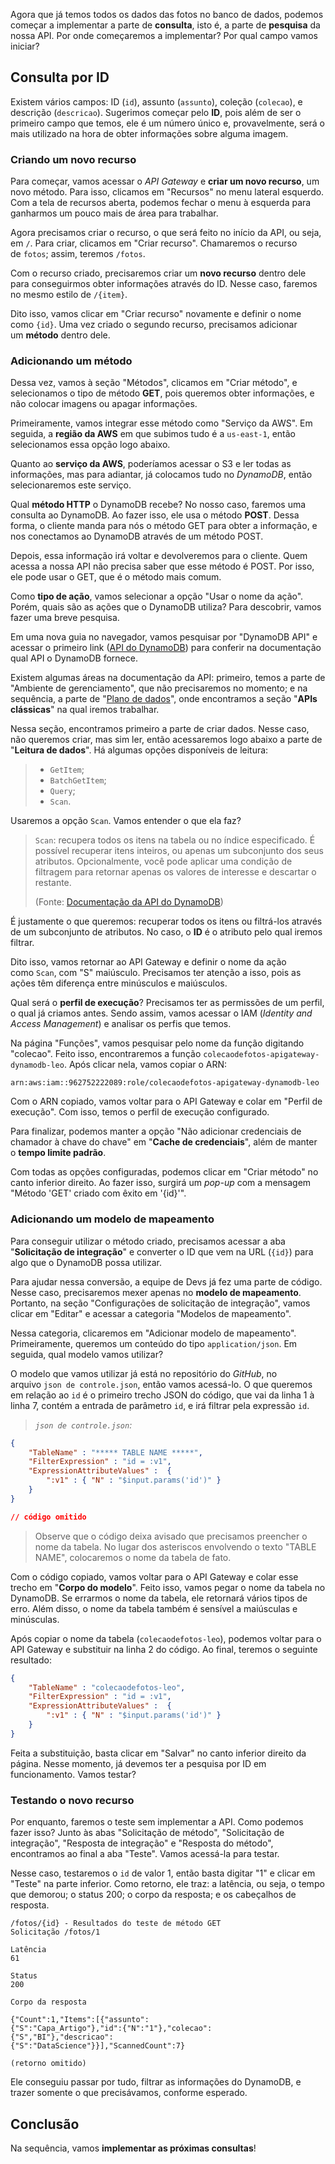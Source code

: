 Agora que já temos todos os dados das fotos no banco de dados, podemos começar a implementar a parte de **consulta**, isto é, a parte de **pesquisa** da nossa API. Por onde começaremos a implementar? Por qual campo vamos iniciar?

## Consulta por ID

Existem vários campos: ID (`id`), assunto (`assunto`), coleção (`colecao`), e descrição (`descricao`). Sugerimos começar pelo **ID**, pois além de ser o primeiro campo que temos, ele é um número único e, provavelmente, será o mais utilizado na hora de obter informações sobre alguma imagem.

### Criando um novo recurso

Para começar, vamos acessar o _API Gateway_ e **criar um novo recurso**, um novo método. Para isso, clicamos em "Recursos" no menu lateral esquerdo. Com a tela de recursos aberta, podemos fechar o menu à esquerda para ganharmos um pouco mais de área para trabalhar.

Agora precisamos criar o recurso, o que será feito no início da API, ou seja, em `/`. Para criar, clicamos em "Criar recurso". Chamaremos o recurso de `fotos`; assim, teremos `/fotos`.

Com o recurso criado, precisaremos criar um **novo recurso** dentro dele para conseguirmos obter informações através do ID. Nesse caso, faremos no mesmo estilo de `/{item}`.

Dito isso, vamos clicar em "Criar recurso" novamente e definir o nome como `{id}`. Uma vez criado o segundo recurso, precisamos adicionar um **método** dentro dele.

### Adicionando um método

Dessa vez, vamos à seção "Métodos", clicamos em "Criar método", e selecionamos o tipo de método **GET**, pois queremos obter informações, e não colocar imagens ou apagar informações.

Primeiramente, vamos integrar esse método como "Serviço da AWS". Em seguida, a **região da AWS** em que subimos tudo é a `us-east-1`, então selecionamos essa opção logo abaixo.

Quanto ao **serviço da AWS**, poderíamos acessar o S3 e ler todas as informações, mas para adiantar, já colocamos tudo no _DynamoDB_, então selecionaremos este serviço.

Qual **método HTTP** o DynamoDB recebe? No nosso caso, faremos uma consulta ao DynamoDB. Ao fazer isso, ele usa o método **POST**. Dessa forma, o cliente manda para nós o método GET para obter a informação, e nos conectamos ao DynamoDB através de um método POST.

Depois, essa informação irá voltar e devolveremos para o cliente. Quem acessa a nossa API não precisa saber que esse método é POST. Por isso, ele pode usar o GET, que é o método mais comum.

Como **tipo de ação**, vamos selecionar a opção "Usar o nome da ação". Porém, quais são as ações que o DynamoDB utiliza? Para descobrir, vamos fazer uma breve pesquisa.

Em uma nova guia no navegador, vamos pesquisar por "DynamoDB API" e acessar o primeiro link ([API do DynamoDB](https://docs.aws.amazon.com/pt_br/amazondynamodb/latest/developerguide/HowItWorks.API.html)) para conferir na documentação qual API o DynamoDB fornece.

Existem algumas áreas na documentação da API: primeiro, temos a parte de "Ambiente de gerenciamento", que não precisaremos no momento; e na sequência, a parte de "[Plano de dados](https://docs.aws.amazon.com/pt_br/amazondynamodb/latest/developerguide/HowItWorks.API.html#HowItWorks.API.DataPlane)", onde encontramos a seção "**APIs clássicas**" na qual iremos trabalhar.

Nessa seção, encontramos primeiro a parte de criar dados. Nesse caso, não queremos criar, mas sim ler, então acessaremos logo abaixo a parte de "**Leitura de dados**". Há algumas opções disponíveis de leitura:

> - `GetItem`;
> - `BatchGetItem`;
> - `Query`;
> - `Scan`.

Usaremos a opção `Scan`. Vamos entender o que ela faz?

> `Scan`: recupera todos os itens na tabela ou no índice especificado. É possível recuperar itens inteiros, ou apenas um subconjunto dos seus atributos. Opcionalmente, você pode aplicar uma condição de filtragem para retornar apenas os valores de interesse e descartar o restante.
> 
> (Fonte: [Documentação da API do DynamoDB](https://docs.aws.amazon.com/pt_br/amazondynamodb/latest/developerguide/HowItWorks.API.html))

É justamente o que queremos: recuperar todos os itens ou filtrá-los através de um subconjunto de atributos. No caso, o **ID** é o atributo pelo qual iremos filtrar.

Dito isso, vamos retornar ao API Gateway e definir o nome da ação como `Scan`, com "S" maiúsculo. Precisamos ter atenção a isso, pois as ações têm diferença entre minúsculos e maiúsculos.

Qual será o **perfil de execução**? Precisamos ter as permissões de um perfil, o qual já criamos antes. Sendo assim, vamos acessar o IAM (_Identity and Access Management_) e analisar os perfis que temos.

Na página "Funções", vamos pesquisar pelo nome da função digitando "colecao". Feito isso, encontraremos a função `colecaodefotos-apigateway-dynamodb-leo`. Após clicar nela, vamos copiar o ARN:

```plaintext
arn:aws:iam::962752222089:role/colecaodefotos-apigateway-dynamodb-leo
```

Com o ARN copiado, vamos voltar para o API Gateway e colar em "Perfil de execução". Com isso, temos o perfil de execução configurado.

Para finalizar, podemos manter a opção "Não adicionar credenciais de chamador à chave do chave" em "**Cache de credenciais**", além de manter o **tempo limite padrão**.

Com todas as opções configuradas, podemos clicar em "Criar método" no canto inferior direito. Ao fazer isso, surgirá um _pop-up_ com a mensagem "Método 'GET' criado com êxito em '{id}'".

### Adicionando um modelo de mapeamento

Para conseguir utilizar o método criado, precisamos acessar a aba "**Solicitação de integração**" e converter o ID que vem na URL (`{id}`) para algo que o DynamoDB possa utilizar.

Para ajudar nessa conversão, a equipe de Devs já fez uma parte de código. Nesse caso, precisaremos mexer apenas no **modelo de mapeamento**. Portanto, na seção "Configurações de solicitação de integração", vamos clicar em "Editar" e acessar a categoria "Modelos de mapeamento".

Nessa categoria, clicaremos em "Adicionar modelo de mapeamento". Primeiramente, queremos um conteúdo do tipo `application/json`. Em seguida, qual modelo vamos utilizar?

O modelo que vamos utilizar já está no repositório do _GitHub_, no arquivo `json de controle.json`, então vamos acessá-lo. O que queremos em relação ao `id` é o primeiro trecho JSON do código, que vai da linha 1 à linha 7, contém a entrada de parâmetro `id`, e irá filtrar pela expressão `id`.

> _`json de controle.json`:_

```json
{
    "TableName" : "***** TABLE NAME *****",
    "FilterExpression" : "id = :v1",
    "ExpressionAttributeValues" :  {
        ":v1" : { "N" : "$input.params('id')" }
    }
}

// código omitido
```

> Observe que o código deixa avisado que precisamos preencher o nome da tabela. No lugar dos asteriscos envolvendo o texto "TABLE NAME", colocaremos o nome da tabela de fato.

Com o código copiado, vamos voltar para o API Gateway e colar esse trecho em "**Corpo do modelo**". Feito isso, vamos pegar o nome da tabela no DynamoDB. Se errarmos o nome da tabela, ele retornará vários tipos de erro. Além disso, o nome da tabela também é sensível a maiúsculas e minúsculas.

Após copiar o nome da tabela (`colecaodefotos-leo`), podemos voltar para o API Gateway e substituir na linha 2 do código. Ao final, teremos o seguinte resultado:

```json
{
    "TableName" : "colecaodefotos-leo",
    "FilterExpression" : "id = :v1",
    "ExpressionAttributeValues" :  {
        ":v1" : { "N" : "$input.params('id')" }
    }
}
```

Feita a substituição, basta clicar em "Salvar" no canto inferior direito da página. Nesse momento, já devemos ter a pesquisa por ID em funcionamento. Vamos testar?

### Testando o novo recurso

Por enquanto, faremos o teste sem implementar a API. Como podemos fazer isso? Junto às abas "Solicitação de método", "Solicitação de integração", "Resposta de integração" e "Resposta do método", encontramos ao final a aba "Teste". Vamos acessá-la para testar.

Nesse caso, testaremos o `id` de valor 1, então basta digitar "1" e clicar em "Teste" na parte inferior. Como retorno, ele traz: a latência, ou seja, o tempo que demorou; o status 200; o corpo da resposta; e os cabeçalhos de resposta.

```plaintext
/fotos/{id} - Resultados do teste de método GET
Solicitação /fotos/1

Latência
61

Status
200

Corpo da resposta

{"Count":1,"Items":[{"assunto":
{"S":"Capa_Artigo"},"id":{"N":"1"},"colecao":
{"S","BI"},"descricao":
{"S":"DataScience"}}],"ScannedCount":7}

(retorno omitido)
```

Ele conseguiu passar por tudo, filtrar as informações do DynamoDB, e trazer somente o que precisávamos, conforme esperado.

## Conclusão

Na sequência, vamos **implementar as próximas consultas**!